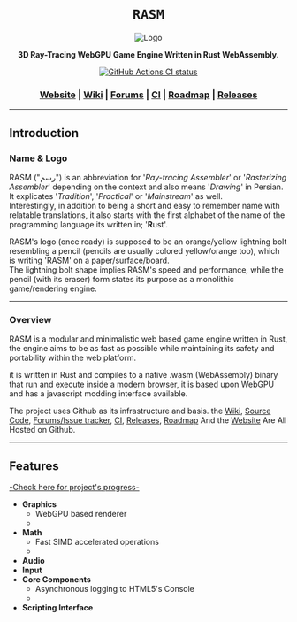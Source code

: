 <div align="center">

  <h1><code>RASM</code></h1>

  <img src="" alt="Logo">

  <p>
    <strong>3D Ray-Tracing WebGPU Game Engine Written in Rust WebAssembly.</strong>
  </p>

  <p>
    <a href="https://github.com/VioletVillain/RASM/actions"><img alt="GitHub Actions CI status" src="https://github.com/VioletVillain/RASM/workflows/RASM/badge.svg"></a>
  </p>

  <h3>
    <a href="https://VioletVillain.github.io/RASM/">Website</a>
    <span> | </span>
    <a href="https://github.com/VioletVillain/RASM/wiki">Wiki</a>
    <span> | </span>
    <a href="https://github.com/VioletVillain/RASM/issues">Forums</a>
    <span> | </span>
    <a href="https://github.com/VioletVillain/RASM/actions">CI</a>
    <span> | </span>
    <a href="https://github.com/VioletVillain/RASM/projects">Roadmap</a>
    <span> | </span>
    <a href="https://github.com/VioletVillain/RASM/releases">Releases</a>
  </h3>
  
</div>

***

## Introduction
### Name & Logo
RASM ("رسم") is an abbreviation for '*Ray-tracing Assembler*' or '*Rasterizing Assembler*' depending on the context and also means '*Drawing*' in Persian. \
It explicates '*Tradition*', '*Practical*' or '*Mainstream*' as well. \
Interestingly, in addition to being a short and easy to remember name with relatable translations, it also starts with the first alphabet of the name of the programming language its written in; '**R**ust'.

RASM's logo (once ready) is supposed to be an orange/yellow lightning bolt resembling a pencil (pencils are usually colored yellow/orange too), which is writing 'RASM' on a paper/surface/board. \
The lightning bolt shape implies RASM's speed and performance, while the pencil (with its eraser) form states its purpose as a monolithic game/rendering engine.

***

### Overview
RASM is a modular and minimalistic web based game engine written in Rust, the engine aims to be as fast as possible while maintaining its safety and portability within the web platform.

it is written in Rust and compiles to a native .wasm (WebAssembly) binary that run and execute inside a modern browser, it is based upon WebGPU and has a javascript modding interface available.

The project uses Github as its infrastructure and basis.  the [Wiki](https://github.com/VioletVillain/RASM/wiki), [Source Code](https://github.com/VioletVillain/RASM), [Forums/Issue tracker](https://github.com/VioletVillain/RASM/issues), [CI](https://github.com/VioletVillain/RASM/actions), [Releases](https://github.com/VioletVillain/RASM/releases), [Roadmap](https://github.com/VioletVillain/RASM/projects) And the [Website](https://VioletVillain.github.io/RASM/) Are All Hosted on Github.

***

## Features
[-Check here for project's progress-](https://github.com/VioletVillain/RASM/projects/1)
* **Graphics**
  * WebGPU based renderer
  *
* **Math**
  * Fast SIMD accelerated operations
  *
* **Audio**
* **Input**
* **Core Components**
  * Asynchronous logging to HTML5's Console
  *
* **Scripting Interface**
